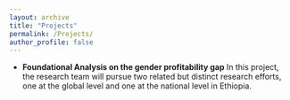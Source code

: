 ```yaml
---
layout: archive
title: "Projects"
permalink: /Projects/
author_profile: false
---
```


* **Foundational Analysis on the gender profitability gap**
In this project, the research team will pursue two related but distinct research efforts, one at the global level and one at the national level in Ethiopia.
